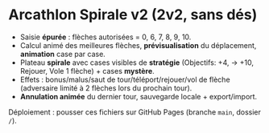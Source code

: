 # Arcathlon Spirale v2 (2v2, sans dés)

- Saisie **épurée** : flèches autorisées = 0, 6, 7, 8, 9, 10.
- Calcul animé des meilleures flèches, **prévisualisation** du déplacement, **animation** case par case.
- Plateau **spirale** avec cases visibles de **stratégie** (Objectifs: +4, → +10, Rejouer, Vole 1 flèche) + cases **mystère**.
- Effets : bonus/malus/saut de tour/téléport/rejouer/vol de flèche (adversaire limité à 2 flèches lors du prochain tour).
- **Annulation animée** du dernier tour, sauvegarde locale + export/import.

Déploiement : pousser ces fichiers sur GitHub Pages (branche `main`, dossier `/`).

